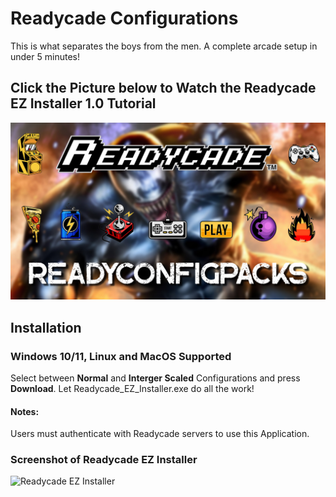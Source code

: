 # Readycade Configurations

This is what separates the boys from the men. A complete arcade setup in under 5 minutes!

## Click the Picture below to Watch the Readycade EZ Installer 1.0 Tutorial
[![EZ Installer](EZ_Installer.jpg)](https://www.youtube.com/watch?v=alRtrSygBp0)

## Installation

### Windows 10/11, Linux and MacOS Supported

Select between **Normal** and **Interger Scaled** Configurations and press **Download**. Let Readycade_EZ_Installer.exe do all the work!

#### Notes:
Users must authenticate with Readycade servers to use this Application.

### Screenshot of Readycade EZ Installer
![Readycade EZ Installer](https://github.com/readycade/readycade_configs/blob/master/readycade_configs.PNG)

